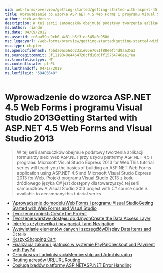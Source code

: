 ```yaml
---
uid: web-forms/overview/getting-started/getting-started-with-aspnet-45-web-forms/index
title: Wprowadzenie do wzorca ASP.NET 4.5 Web Forms i programu Visual Studio 2013 | Dokumentacja firmy Microsoft
author: rick-anderson
description: W tej serii samouczków obejmuje podstawy tworzenia aplikacji formularzy sieci Web ASP.NET przy użyciu platformy ASP.NET 4.5 i programu Visual Studio 2013 Express for Web. Integrujące...
ms.author: riande
ms.date: 04/09/2012
ms.assetid: dc6aa59a-9cb0-4a81-b5f3-ec545a0e958d
msc.legacyurl: /web-forms/overview/getting-started/getting-started-with-aspnet-45-web-forms
msc.type: chapter
ms.openlocfilehash: 4bbda0aa56dd23a1e05e7681f88eefc4d9aa35a3
ms.sourcegitcommit: 0f1119340e4464720cfd16d0ff15764746ea1fea
ms.translationtype: MT
ms.contentlocale: pl-PL
ms.lasthandoff: 04/17/2019
ms.locfileid: "59403548"
---
```

# <a name="getting-started-with-aspnet-45-web-forms-and-visual-studio-2013"></a><span data-ttu-id="3beb7-104">Wprowadzenie do wzorca ASP.NET 4.5 Web Forms i programu Visual Studio 2013</span><span class="sxs-lookup"><span data-stu-id="3beb7-104">Getting Started with ASP.NET 4.5 Web Forms and Visual Studio 2013</span></span>

> <span data-ttu-id="3beb7-105">W tej serii samouczków obejmuje podstawy tworzenia aplikacji formularzy sieci Web ASP.NET przy użyciu platformy ASP.NET 4.5 i programu Microsoft Visual Studio Express 2013 for Web.</span><span class="sxs-lookup"><span data-stu-id="3beb7-105">This tutorial series will teach you the basics of building an ASP.NET Web Forms application using ASP.NET 4.5 and Microsoft Visual Studio Express 2013 for Web.</span></span> <span data-ttu-id="3beb7-106">Projekt programu Visual Studio 2013 z kodu źródłowego języka C# jest dostępny dla towarzyszyć tej serii samouczków.</span><span class="sxs-lookup"><span data-stu-id="3beb7-106">A Visual Studio 2013 project with C# source code is available to accompany this tutorial series.</span></span>


- [<span data-ttu-id="3beb7-107">Wprowadzenie do modelu Web Forms i programu Visual Studio</span><span class="sxs-lookup"><span data-stu-id="3beb7-107">Getting Started with Web Forms and Visual Studio</span></span>](introduction-and-overview.md)
- [<span data-ttu-id="3beb7-108">Tworzenie projektu</span><span class="sxs-lookup"><span data-stu-id="3beb7-108">Create the Project</span></span>](create-the-project.md)
- [<span data-ttu-id="3beb7-109">Tworzenie warstwy dostępu do danych</span><span class="sxs-lookup"><span data-stu-id="3beb7-109">Create the Data Access Layer</span></span>](create_the_data_access_layer.md)
- [<span data-ttu-id="3beb7-110">Interfejs użytkownika i nawigacja</span><span class="sxs-lookup"><span data-stu-id="3beb7-110">UI and Navigation</span></span>](ui_and_navigation.md)
- [<span data-ttu-id="3beb7-111">Wyświetlanie elementów danych i szczegółów</span><span class="sxs-lookup"><span data-stu-id="3beb7-111">Display Data Items and Details</span></span>](display_data_items_and_details.md)
- [<span data-ttu-id="3beb7-112">Koszyk</span><span class="sxs-lookup"><span data-stu-id="3beb7-112">Shopping Cart</span></span>](shopping-cart.md)
- [<span data-ttu-id="3beb7-113">Finalizacja zakupu i płatność w systemie PayPal</span><span class="sxs-lookup"><span data-stu-id="3beb7-113">Checkout and Payment with PayPal</span></span>](checkout-and-payment-with-paypal.md)
- [<span data-ttu-id="3beb7-114">Członkostwo i administracja</span><span class="sxs-lookup"><span data-stu-id="3beb7-114">Membership and Administration</span></span>](membership-and-administration.md)
- [<span data-ttu-id="3beb7-115">Routing adresów URL</span><span class="sxs-lookup"><span data-stu-id="3beb7-115">URL Routing</span></span>](url-routing.md)
- [<span data-ttu-id="3beb7-116">Obsługa błędów platformy ASP.NET</span><span class="sxs-lookup"><span data-stu-id="3beb7-116">ASP.NET Error Handling</span></span>](aspnet-error-handling.md)

